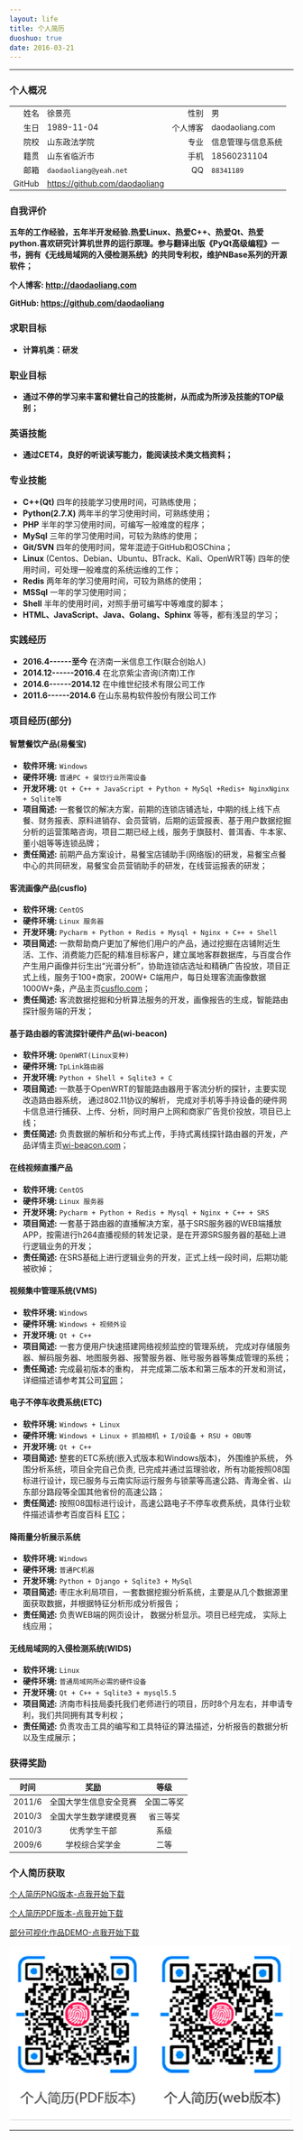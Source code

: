 ```yaml
---
layout: life
title: 个人简历
duoshuo: true
date: 2016-03-21
---
```


******

### <i class="fa  fa-user"></i> 个人概况

|||||
| ------: |:------|------: |  :------ |
|姓名|徐景亮|性别|男|
|生日 |1989-11-04| 个人博客|daodaoliang.com|
|院校 |山东政法学院|专业|信息管理与信息系统|
|籍贯 |山东省临沂市|手机|18560231104|
|邮箱 |`daodaoliang@yeah.net` | QQ|`88341189`|
| GitHub |https://github.com/daodaoliang| | |

### <i class="fa fa-eye"></i> 自我评价

**五年的工作经验，五年半开发经验.热爱Linux、热爱C++、热爱Qt、热爱python.喜欢研究计算机世界的运行原理。参与翻译出版《PyQt高级编程》一书，拥有《无线局域网的入侵检测系统》的共同专利权，维护NBase系列的开源软件；**

**个人博客: http://daodaoliang.com**

**GitHub: https://github.com/daodaoliang**

### <i class="fa fa-binoculars"></i> 求职目标

* **计算机类：研发**

### <i class="fa fa-binoculars"></i> 职业目标

* **通过不停的学习来丰富和健壮自己的技能树，从而成为所涉及技能的TOP级别；**

### <i class="fa fa-certificate"></i> 英语技能

* **通过CET4，良好的听说读写能力，能阅读技术类文档资料；**

### <i class="fa fa-keyboard-o"></i> 专业技能

* **C++(Qt)** 四年的技能学习使用时间，可熟练使用；
* **Python(2.7.X)** 两年半的学习使用时间，可熟练使用；
* **PHP** 半年的学习使用时间，可编写一般难度的程序；
* **MySql** 三年的学习使用时间，可较为熟练的使用；
* **Git/SVN** 四年的使用时间，常年混迹于GitHub和OSChina；
* **Linux** (Centos、Debian、Ubuntu、BTrack、Kali、OpenWRT等) 四年的使用时间，可处理一般难度的系统运维的工作；
* **Redis** 两年年的学习使用时间，可较为熟练的使用；
* **MSSql** 一年的学习使用时间；
* **Shell** 半年的使用时间，对照手册可编写中等难度的脚本；
* **HTML、JavaScript、Java、Golang、Sphinx** 等等，都有浅显的学习；

### <i class="fa fa-calendar"></i> 实践经历

* **2016.4------至今**            在济南一米信息工作(联合创始人)
* **2014.12------2016.4**        在北京紫尘咨询(济南)工作
* **2014.6------2014.12**        在中维世纪技术有限公司工作
* **2011.6------2014.6**         在山东易构软件股份有限公司工作

### <i class="fa fa-certificate"></i> 项目经历(部分)

#### <i class="fa fa-dot-circle-o"></i> 智慧餐饮产品(易餐宝)

* **软件环境:** `Windows`
* **硬件环境:** `普通PC + 餐饮行业所需设备`
* **开发环境:** `Qt + C++ + JavaScript + Python + MySql +Redis+ NginxNginx + Sqlite等`
* **项目简述:** 一套餐饮的解决方案，前期的连锁店铺选址，中期的线上线下点餐、财务报表、原料进销存、会员营销，后期的运营报表、基于用户数据挖掘分析的运营策略咨询，项目二期已经上线，服务于旗鼓村、普洱香、牛本家、董小姐等等连锁品牌；
* **责任简述:** 前期产品方案设计，易餐宝店铺助手(网络版)的研发，易餐宝点餐中心的共同研发，易餐宝会员营销助手的研发，在线营运报表的研发；


#### <i class="fa fa-dot-circle-o"></i> 客流画像产品(cusflo)

* **软件环境:** `CentOS`
* **硬件环境:** `Linux 服务器`
* **开发环境:** `Pycharm + Python + Redis + Mysql + Nginx + C++ + Shell`
* **项目简述:** 一款帮助商户更加了解他们用户的产品，通过挖掘在店铺附近生活、工作、消费能力匹配的精准目标客户，建立属地客群数据库，与百度合作产生用户画像并衍生出“光谱分析”，协助连锁店选址和精确广告投放，项目正式上线，服务于100+商家，200W+ C端用户，每日处理客流画像数据1000W+条，产品主页[cusflo.com][8]；
* **责任简述:** 客流数据挖掘和分析算法服务的开发，画像报告的生成，智能路由探针服务端的开发；


#### <i class="fa fa-dot-circle-o"></i> 基于路由器的客流探针硬件产品(wi-beacon)

* **软件环境:** `OpenWRT(Linux变种)`
* **硬件环境:** `TpLink路由器`
* **开发环境:** `Python + Shell + Sqlite3 + C`
* **项目简述:** 一款基于OpenWRT的智能路由器用于客流分析的探针，主要实现改造路由器系统， 通过802.11协议的解析， 完成对手机等手持设备的硬件网卡信息进行捕获、上传、分析，同时用户上网和商家广告竞价投放，项目已上线；
* **责任简述:** 负责数据的解析和分布式上传，手持式离线探针路由器的开发，产品详情主页[wi-beacon.com][7]；

#### <i class="fa fa-dot-circle-o"></i> 在线视频直播产品

* **软件环境:** `CentOS`
* **硬件环境:** `Linux 服务器`
* **开发环境:** `Pycharm + Python + Redis + Mysql + Nginx + C++ + SRS`
* **项目简述:** 一套基于路由器的直播解决方案，基于SRS服务器的WEB端播放APP，按需进行h264直播视频的转发记录，是在开源SRS服务器的基础上进行逻辑业务的开发；
* **责任简述:** 在SRS基础上进行逻辑业务的开发，正式上线一段时间，后期功能被砍掉；

#### <i class="fa fa-dot-circle-o"></i> 视频集中管理系统(VMS)

* **软件环境:** `Windows`
* **硬件环境:** `Windows + 视频外设`
* **开发环境:** `Qt + C++`
* **项目简述:** 一套方便用户快速搭建网络视频监控的管理系统， 完成对存储服务器、解码服务器、地图服务器、报警服务器、账号服务器等集成管理的系统；
* **责任简述:** 完成最初版本的重构， 并完成第二版本和第三版本的开发和测试， 详细描述请参考其公司[官网][5]；

#### <i class="fa fa-dot-circle-o"></i> 电子不停车收费系统(ETC)

* **软件环境:** `Windows + Linux`
* **硬件环境:** `Windows + Linux + 抓拍相机 + I/O设备 + RSU + OBU等`
* **开发环境:** `Qt + C++`
* **项目简述:** 整套的ETC系统(嵌入式版本和Windows版本)， 外围维护系统， 外围分析系统，项目全完自己负责, 已完成并通过监理验收，所有功能按照08国标进行设计，现已服务与云南实际运行服务与锁蒙等高速公路、青海全省、山东部分路段等全国其他省份的高速公路；
* **责任简述:** 按照08国标进行设计，高速公路电子不停车收费系统，具体行业软件描述请参考百度百科 [ETC][9]；

#### <i class="fa fa-dot-circle-o"></i> 降雨量分析展示系统

* **软件环境:** `Windows`
* **硬件环境:** `普通PC机器`
* **开发环境:** `Python + Django + Sqlite3 + MySql`
* **项目简述:** 枣庄水利局项目，一套数据挖掘分析系统，主要是从几个数据源里面获取数据，并根据特征分析形成分析报告；
* **责任简述:** 负责WEB端的网页设计， 数据分析显示。项目已经完成， 实际上线应用；

#### <i class="fa fa-dot-circle-o"></i> 无线局域网的入侵检测系统(WIDS)

* **软件环境:** `Linux`
* **硬件环境:** `普通局域网所必需的硬件设备`
* **开发环境:** `Qt + C++ + Sqlite3 + mysql5.5`
* **项目简述:** 济南市科技局委托我们老师进行的项目，历时8个月左右，并申请专利，我们共同拥有其专利权；
* **责任简述:** 负责攻击工具的编写和工具特征的算法描述，分析报告的数据分析以及生成展示；

### <i class="fa fa-trophy"></i> 获得奖励

| 时间|奖励| 等级|
| :------: | :------:| :------: |
|2011/6 | 全国大学生信息安全竞赛  |全国二等奖
|2010/3 | 全国大学生数学建模竞赛  |省三等奖|
|2010/3 | 优秀学生干部|系级|
|2009/6 | 学校综合奖学金|二等|

### <i class="fa fa-address-card"></i> 个人简历获取

<i class="fa fa-cloud-download"></i> [个人简历PNG版本-点我开始下载][1]

<i class="fa fa-cloud-download"></i> [个人简历PDF版本-点我开始下载][2]

<i class="fa fa-cloud-download"></i> [部分可视化作品DEMO-点我开始下载][10]

![个人简历][6]


******
[1]:/res/download/daodaoliang.png
[2]:/res/download/daodaoliang.pdf
[3]:http://daodaoliang.github.io/
[4]:http://daodaoliang.github.io/
[5]:http://www.jovision.com/Service/DownContentView.aspx?id=295
[6]:/res/img/resume.png
[7]:http://wi-beacon.com
[8]:http://cusflo.com
[9]:http://baike.baidu.com/link?url=OqR_2lJnAGQwdWLfq0x94csGHgsilu8e-EAZ0W6iFOh0A6gKaHyMwojLZYA96oGsFJDf8jIxtIzAwUtXop7_TK
[10]:http://pan.baidu.com/s/1dE7ByvB
